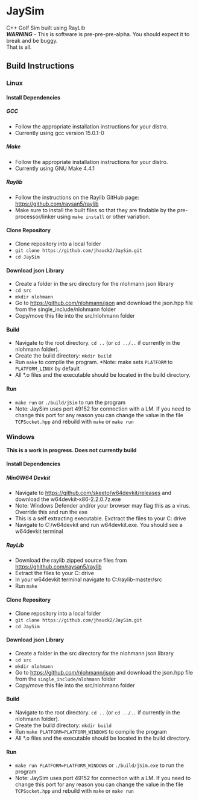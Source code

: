 # JaySim
C++ Golf Sim built using RayLib  
***WARNING*** - This is software is pre-pre-pre-alpha. You should expect it to break and be buggy.  
That is all.  
## Build Instructions
### Linux
#### Install Dependencies
##### GCC
- Follow the appropriate installation instructions for your distro.
- Currently using gcc version 15.0.1-0
##### Make
- Follow the appropriate installation instructions for your distro.
- Currently using GNU Make 4.4.1
##### Raylib 
- Follow the instructions on the Raylib GitHub page: https://github.com/raysan5/raylib
- Make sure to install the built files so that they are findable by the pre-processor/linker using `make install` or other variation.
#### Clone Repository
- Clone repository into a local folder
- `git clone https://github.com/jhauck2/JaySim.git`
- `cd JaySim`
#### Download json Library
- Create a folder in the src directory for the nlohmann json library
- `cd src`
- `mkdir nlohmann`
- Go to https://github.com/nlohmann/json and download the json.hpp file from the single_include/nlohmann folder
- Copy/move this file into the src/nlohmann folder
#### Build
- Navigate to the root directory. `cd ..` (or `cd ../..` if currently in the nlohmann folder).
- Create the build directory: `mkdir build`
- Run `make` to compile the program. *Note: make sets `PLATFORM` to `PLATFORM_LINUX` by default
- All *.o files and the executable should be located in the build directory.
#### Run
- `make run` or `./build/jSim` to run the program
- Note: JaySim uses port 49152 for connection with a LM. If you need to change this port for any reason you can change the value in the file `TCPSocket.hpp` and rebuild with `make` or `make run`
  
### Windows  
**This is a work in progress. Does not currently build**
#### Install Dependencies
##### MinGW64 Devkit
- Navigate to https://github.com/skeeto/w64devkit/releases and download the w64devkit-x86-2.2.0.7z.exe
- Note: Windows Defender and/or your browser may flag this as a virus. Override this and run the exe
- This is a self extracting executable. Exctract the files to your C: drive
- Navigate to C:/w64devkit and run w64devkit.exe. You should see a w64devkit terminal
##### RayLib
- Download the raylib zipped source files from https://ghithub.com/raysan5/raylib
- Extract the files to your C: drive
- In your w64devkit terminal navigate to C:/raylib-master/src
- Run `make`
#### Clone Repository
- Clone repository into a local folder
- `git clone https://github.com/jhauck2/JaySim.git`
- `cd JaySim`
#### Download json Library
- Create a folder in the src directory for the nlohmann json library
- `cd src`
- `mkdir nlohmann`
- Go to https://github.com/nlohmann/json and download the json.hpp file from the `single_include/nlohmann` folder
- Copy/move this file into the src/nlohmann folder
#### Build
- Navigate to the root directory. `cd ..` (or `cd ../..` if currently in the nlohmann folder).
- Create the build directory: `mkdir build`
- Run `make PLATFORM=PLATFORM_WINDOWS` to compile the program
- All *.o files and the executable should be located in the build directory.
#### Run
- `make run PLATFORM=PLATFORM_WINDOWS` or `./build/jSim.exe` to run the program
- Note: JaySim uses port 49152 for connection with a LM. If you need to change this port for any reason you can change the value in the file `TCPSocket.hpp` and rebuild with `make` or `make run`
